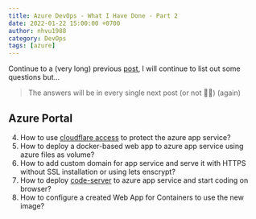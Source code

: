 ```yaml
---
title: Azure DevOps - What I Have Done - Part 2
date: 2022-01-22 15:00:00 +0700
author: nhvu1988
category: DevOps
tags: [azure]
---
```


Continue to a (very long) previous [post](/posts/azure-devops-what-i-have-done), I will continue to list out some questions but... 

> The answers will be in every single next post (or not 🤦‍♂️) (again)

## Azure Portal

4. How to use [cloudflare access](https://www.cloudflare.com/teams/access/) to protect the azure app service?
5. How to deploy a docker-based web app to azure app service using azure files as volume?
6. How to add custom domain for app service and serve it with HTTPS without SSL installation or using lets enscrypt?
7. How to deploy [code-server](https://github.com/linuxserver/docker-code-server) to azure app service and start coding on browser?
8. How to configure a created Web App for Containers to use the new image?